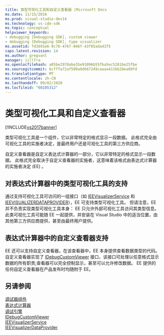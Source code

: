 ```yaml
---
title: 类型可视化工具和自定义查看器 |Microsoft Docs
ms.date: 11/15/2016
ms.prod: visual-studio-dev14
ms.technology: vs-ide-sdk
ms.topic: conceptual
helpviewer_keywords:
- debugging [Debugging SDK], custom viewer
- debugging [Debugging SDK], type visualizer
ms.assetid: fd3691e6-9c78-4767-846f-43f85ada4375
caps.latest.revision: 14
ms.author: gregvanl
manager: jillfra
ms.openlocfilehash: a85be2978abe35e91096b55fba5ec5281be25fbe
ms.sourcegitcommit: 6cfffa72af599a9d667249caaaa411bb28ea69fd
ms.translationtype: MT
ms.contentlocale: zh-CN
ms.lasthandoff: 09/02/2020
ms.locfileid: "68185312"
---
```

# <a name="type-visualizer-and-custom-viewer"></a>类型可视化工具和自定义查看器
[!INCLUDE[vs2017banner](../../includes/vs2017banner.md)]

类型可视化工具是一个组件，它以非常特定的格式显示一段数据。 此格式完全由可视化工具的实施者决定，是最终用户还是可视化工具的第三方供应商。  
  
 自定义查看器是自定义表达式计算器的一部分，它以非常特定的格式显示一段数据。 此格式完全取决于自定义查看器的实施者，这意味着该格式由表达式计算器的实施者决定 (EE) 。  
  
## <a name="support-for-type-visualizers-in-an-expression-evaluator"></a>对表达式计算器中的类型可视化工具的支持  
 通过支持可视化工具可访问的一组接口（如 [IEEVisualizerService](../../extensibility/debugger/reference/ieevisualizerservice.md) 和 [IEEVISUALIZERDATAPROVIDER](../../extensibility/debugger/reference/ieevisualizerdataprovider.md)），EE 可支持类型可视化工具。 但请注意，EE 并不负责实现类型可视化工具本身： EE 只允许外部可视化工具访问其类型信息。 此类可视化工具可能随 EE 一起提供，并安装在 Visual Studio 中的适当位置，由其他第三方供应商提供，甚至由最终用户提供。  
  
## <a name="support-for-custom-viewers-in-an-expression-evaluator"></a>表达式计算器中的自定义查看器支持  
 EE 还可以支持自定义查看器，在该查看器中，EE 本身提供查看数据类型的代码。 自定义查看器实现了 [IDebugCustomViewer](../../extensibility/debugger/reference/idebugcustomviewer.md) 接口，该接口可处理以任意格式显示数据的所有职责;查看器可以完全控制显示，甚至可以允许修改数据。 EE 提供的任何自定义查看器在产品发布时均随附于 EE。  
  
## <a name="see-also"></a>另请参阅  
 [调试器组件](../../extensibility/debugger/debugger-components.md)   
 [表达式计算器](../../extensibility/debugger/expression-evaluator.md)   
 [调试引擎](../../extensibility/debugger/debug-engine.md)   
 [IDebugCustomViewer](../../extensibility/debugger/reference/idebugcustomviewer.md)   
 [IEEVisualizerService](../../extensibility/debugger/reference/ieevisualizerservice.md)   
 [IEEVisualizerDataProvider](../../extensibility/debugger/reference/ieevisualizerdataprovider.md)

